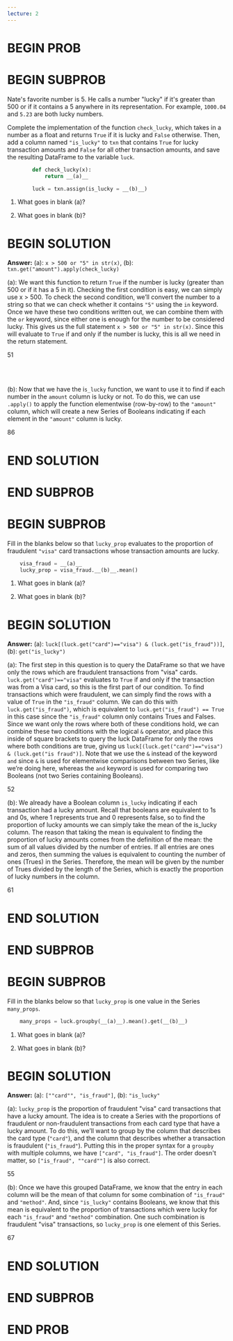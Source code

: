 ```yaml
---
lecture: 2
---
```


# BEGIN PROB

# BEGIN SUBPROB

Nate's favorite number is 5. He calls a number "lucky" if it's greater
than 500 or if it contains a 5 anywhere in its representation. For
example, `1000.04` and `5.23` are both lucky numbers.

Complete the implementation of the function `check_lucky`, which takes
in a number as a float and returns `True` if it is lucky and `False`
otherwise. Then, add a column named `"is_lucky"` to `txn` that contains
`True` for lucky transaction amounts and `False` for all other
transaction amounts, and save the resulting DataFrame to the variable
`luck`.
```py
        def check_lucky(x):
            return __(a)__

        luck = txn.assign(is_lucky = __(b)__)
```

1.  What goes in blank (a)?


2.  What goes in blank (b)?


# BEGIN SOLUTION
**Answer:** (a): `x > 500 or "5" in str(x)`, (b): `txn.get("amount").apply(check_lucky)`

(a): We want this function to return `True` if the number is lucky (greater than 500 or if it has a 5 in it). Checking the first condition is easy,
 we can simply use x > 500. To check the second condition, we’ll convert the number to a string so that we can check whether it contains `"5"` using the `in` keyword.
  Once we have these two conditions written out, we can combine them with the `or` keyword, since either one is enough for the number to be considered lucky. 
  This gives us the full statement `x > 500 or "5" in str(x)`. Since this will evaluate to `True` if and only if the number is lucky, this is all we need in the return statement.

<average>51</average>

<br><br>

(b): Now that we have the i`s_lucky` function, we want to use it to find if each number in the `amount` column is lucky or not. To do this, we 
can use `.apply()` to apply the function elementwise (row-by-row) to the `"amount"` column, which will create a new Series of Booleans indicating 
if each element in the `"amount"` column is lucky.

<average>86</average>

# END SOLUTION

# END SUBPROB

# BEGIN SUBPROB

Fill in the blanks below so that `lucky_prop` evaluates to the
proportion of fraudulent `"visa"` card transactions whose transaction
amounts are lucky.
```py
    visa_fraud = __(a)__
    lucky_prop = visa_fraud.__(b)__.mean()
```

1.  What goes in blank (a)?

2.  What goes in blank (b)?

# BEGIN SOLUTION
**Answer:** (a): `luck[(luck.get("card")=="visa") & (luck.get("is_fraud"))]`, (b): `get("is_lucky")`   

(a): The first step in this question is to query the DataFrame so that we have only the rows which are fraudulent transactions from "visa" cards. `luck.get("card")=="visa"` evaluates to `True` if and only if the 
    transaction was from a Visa card, so this is the first part of our condition. To find transactions which were fraudulent, we can 
    simply find the rows with a value of `True` in the `"is_fraud"` column. We can do this with `luck.get("is_fraud")`, which is equivalent to `luck.get("is_fraud") == True` 
    in this case since the `"is_fraud"` column only contains Trues and Falses.  Since we want only the rows where both of these conditions hold, we can combine these two conditions with the logical `&` operator, 
    and place this inside of square brackets to query the luck DataFrame for only the rows where both conditions are true, giving us `luck[(luck.get("card")=="visa") & (luck.get("is fraud")]`. 
    Note that we use the `&` instead of the keyword `and` since `&` is used for elementwise comparisons between two Series, like we’re doing here, whereas the `and` keyword is used for comparing two Booleans (not two Series containing Booleans). 

<average>52</average>


(b): We already have a Boolean column `is_lucky` indicating if each transaction had a lucky amount. Recall that booleans are equivalent to 1s and 0s, where 1 represents true and 0 represents false,
 so to find the proportion of lucky amounts we can simply take the mean of the is_lucky column. The reason that taking the mean is equivalent to finding the proportion of lucky amounts comes from 
 the definition of the mean: the sum of all values divided by the number of entries. If all entries are ones and zeros, then summing the values is equivalent to counting the number of ones (Trues) 
 in the Series. Therefore, the mean will be given by the number of Trues divided by the length of the Series, which is exactly the proportion of lucky numbers in the column.

 <average>61</average>



# END SOLUTION

# END SUBPROB

# BEGIN SUBPROB

Fill in the blanks below so that `lucky_prop` is one value in the Series
`many_props`.

```py
    many_props = luck.groupby(__(a)__).mean().get(__(b)__)
```

1.  What goes in blank (a)?

2.  What goes in blank (b)?

# BEGIN SOLUTION
**Answer:** (a): `[""card"", "is_fraud"]`, (b): `"is_lucky"`

(a): `lucky_prop` is the proportion of fraudulent "visa" card transactions that have a lucky amount. The idea is to create a Series with the proportions of fraudulent or non-fraudulent transactions from 
each card type that have a lucky amount. To do this, we’ll want to group by the column that describes the card type (`"card"`), and the column that describes whether a transaction is fraudulent (`"is_fraud"`). 
Putting this in the proper syntax for a `groupby` with multiple columns, we have `["card", "is_fraud"]`. The order doesn't matter, so `["is_fraud", ""card""]` is also correct.

<average>55</average>


(b): Once we have this grouped DataFrame, we know that the entry in each column will be the mean of that column for some combination of `"is_fraud"` and `"method"`. And, since `"is_lucky"` contains Booleans, we know 
that this mean is equivalent to the proportion of transactions which were lucky for each `"is_fraud"` and `"method"` combination. One such combination is fraudulent "visa" transactions, so `lucky_prop` is one element of this Series.

<average>67</average>



# END SOLUTION

# END SUBPROB

# END PROB